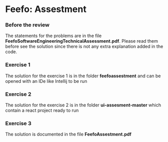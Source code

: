 # Feefo: Assestment

### Before the review
The statements for the problems are in the file **FeefoSoftwareEngineeringTechnicalAssessment.pdf**. Please read them before see the solution since there is not any extra explanation added in the code.

### Exercise 1
The solution for the exercise 1 is in the folder **feefoassestment** and can be opened with an IDe like Intellij to be run

### Exercise 2
The solution for the exercise 2 is in the folder **ui-assesment-master** which contain a react project ready to run

### Exercise 3
The solution is documented in the file **FeefoAssestment.pdf**